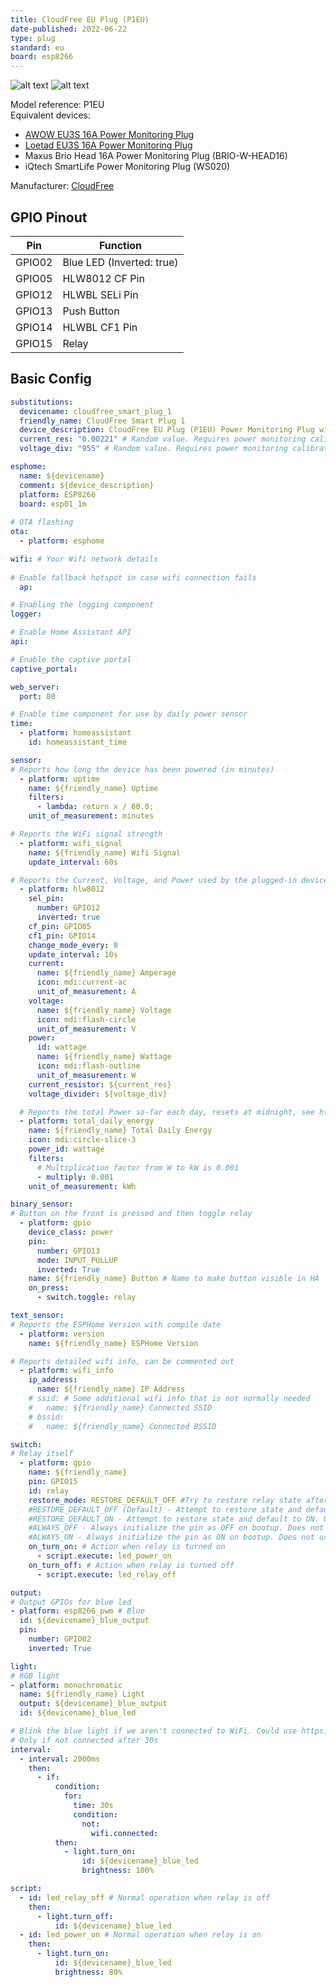 ```yaml
---
title: CloudFree EU Plug (P1EU)
date-published: 2022-06-22
type: plug
standard: eu
board: esp8266
---
```

  ![alt text](/cloudfree_P1EU.jpg "Product Image")
  ![alt text](/cloudfree_P1EU_Reference.jpg "Product Reference Image")

Model reference: P1EU  
Equivalent devices:

- [AWOW EU3S 16A Power Monitoring Plug](https://devices.esphome.io/devices/awow-eu3s-power-monitoring-plug/)
- [Loetad EU3S 16A Power Monitoring Plug](https://devices.esphome.io/devices/loetad-eu3s-power-monitoring-plug/)
- Maxus Brio Head 16A Power Monitoring Plug (BRIO-W-HEAD16)
- iQtech SmartLife Power Monitoring Plug (WS020)

Manufacturer: [CloudFree](https://cloudfree.shop/)

## GPIO Pinout

| Pin    | Function                   |
|--------|----------------------------|
| GPIO02 | Blue LED (Inverted: true)  |
| GPIO05 | HLW8012 CF Pin             |
| GPIO12 | HLWBL SELi Pin             |
| GPIO13 | Push Button                |
| GPIO14 | HLWBL CF1 Pin              |
| GPIO15 | Relay                      |

## Basic Config

```yaml
substitutions:
  devicename: cloudfree_smart_plug_1
  friendly_name: CloudFree Smart Plug 1
  device_description: CloudFree EU Plug (P1EU) Power Monitoring Plug with button and Blue led.
  current_res: "0.00221" # Random value. Requires power monitoring calibration
  voltage_div: "955" # Random value. Requires power monitoring calibration

esphome:
  name: ${devicename}
  comment: ${device_description}
  platform: ESP8266
  board: esp01_1m
    
# OTA flashing
ota:
  - platform: esphome

wifi: # Your Wifi network details
  
# Enable fallback hotspot in case wifi connection fails  
  ap:

# Enabling the logging component
logger:

# Enable Home Assistant API
api:

# Enable the captive portal
captive_portal:

web_server:
  port: 80

# Enable time component for use by daily power sensor
time:
  - platform: homeassistant
    id: homeassistant_time

sensor:
# Reports how long the device has been powered (in minutes)
  - platform: uptime
    name: ${friendly_name} Uptime
    filters:
      - lambda: return x / 60.0;
    unit_of_measurement: minutes

# Reports the WiFi signal strength
  - platform: wifi_signal
    name: ${friendly_name} Wifi Signal
    update_interval: 60s

# Reports the Current, Voltage, and Power used by the plugged-in device
  - platform: hlw8012
    sel_pin:
      number: GPIO12
      inverted: true
    cf_pin: GPIO05
    cf1_pin: GPIO14
    change_mode_every: 8
    update_interval: 10s
    current:
      name: ${friendly_name} Amperage
      icon: mdi:current-ac
      unit_of_measurement: A
    voltage:
      name: ${friendly_name} Voltage
      icon: mdi:flash-circle
      unit_of_measurement: V
    power:
      id: wattage
      name: ${friendly_name} Wattage
      icon: mdi:flash-outline
      unit_of_measurement: W
    current_resistor: ${current_res}
    voltage_divider: ${voltage_div}

  # Reports the total Power so-far each day, resets at midnight, see https://esphome.io/components/sensor/total_daily_energy.html
  - platform: total_daily_energy
    name: ${friendly_name} Total Daily Energy
    icon: mdi:circle-slice-3
    power_id: wattage
    filters:
      # Multiplication factor from W to kW is 0.001
      - multiply: 0.001
    unit_of_measurement: kWh

binary_sensor:
# Button on the front is pressed and then toggle relay
  - platform: gpio
    device_class: power
    pin:
      number: GPIO13
      mode: INPUT_PULLUP
      inverted: True
    name: ${friendly_name} Button # Name to make button visible in HA
    on_press:
      - switch.toggle: relay

text_sensor:
# Reports the ESPHome Version with compile date
  - platform: version
    name: ${friendly_name} ESPHome Version

# Reports detailed wifi info, can be commented out
  - platform: wifi_info
    ip_address:
      name: ${friendly_name} IP Address
    # ssid: # Some additional wifi info that is not normally needed
    #   name: ${friendly_name} Connected SSID
    # bssid:
    #   name: ${friendly_name} Connected BSSID

switch:
# Relay itself
  - platform: gpio
    name: ${friendly_name}
    pin: GPIO15
    id: relay
    restore_mode: RESTORE_DEFAULT_OFF #Try to restore relay state after reboot/power-loss event.
    #RESTORE_DEFAULT_OFF (Default) - Attempt to restore state and default to OFF if not possible to restore. Uses flash write cycles.
    #RESTORE_DEFAULT_ON - Attempt to restore state and default to ON. Uses flash write cycles.
    #ALWAYS_OFF - Always initialize the pin as OFF on bootup. Does not use flash write cycles.
    #ALWAYS_ON - Always initialize the pin as ON on bootup. Does not use flash write cycles.
    on_turn_on: # Action when relay is turned on
      - script.execute: led_power_on
    on_turn_off: # Action when relay is turned off
      - script.execute: led_relay_off

output:
# Output GPIOs for blue led
- platform: esp8266_pwm # Blue
  id: ${devicename}_blue_output
  pin:
    number: GPIO02
    inverted: True

light:
# RGB light
- platform: monochromatic
  name: ${friendly_name} Light
  output: ${devicename}_blue_output
  id: ${devicename}_blue_led

# Blink the blue light if we aren't connected to WiFi. Could use https://esphome.io/components/status_led.html instead but then we couldn't use the blue light for other things as well.
# Only if not connected after 30s
interval:
  - interval: 2000ms
    then:
      - if:
          condition:
            for:
              time: 30s
              condition:
                not:
                  wifi.connected:
          then:
            - light.turn_on:
                id: ${devicename}_blue_led
                brightness: 100%

script:
  - id: led_relay_off # Normal operation when relay is off
    then:
      - light.turn_off:
          id: ${devicename}_blue_led
  - id: led_power_on # Normal operation when relay is on
    then:
      - light.turn_on:
          id: ${devicename}_blue_led
          brightness: 80%

```
